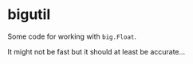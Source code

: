 # bigutil

Some code for working with `big.Float`.

It might not be fast but it should at least be accurate...
